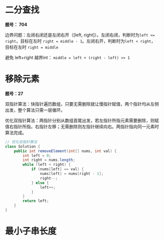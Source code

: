# 二分查找

**题号： 704**

边界问题：左闭右闭还是左闭右开（[left, right]）。左闭右闭，判断时为`left <= right`，目标在左时 `right = middle - 1`。左闭右开，判断时为`left < right`，目标在左时 `right = middle`

避免 left+right 越界int： `middle = left + (right - left) >> 1`

# 移除元素

**题号：27**

双指针算法：快指针遍历数组，只要无需删除就让慢指针赋值，两个指针均从左侧出发，整个算法只需一层循环。
  
优化双指针算法：两指针分别从数组首尾出发，若左指针所指元素需要删除，则赋值右指针所指，右指针左移；无需删除则左指针继续向右。两指针指向同一元素时算法完成。
```java
// 优化双指针算法
class Solution {
    public int removeElement(int[] nums, int val) {
        int left = 0;
        int right = nums.length;
        while (left < right) {
            if (nums[left] == val) {
                nums[left] = nums[right - 1];
                right--;
            } else {
                left++;
            }
        }
        return left;
    }
}
```

# 最小子串长度

